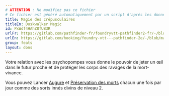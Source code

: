 ```yaml
---
# ATTENTION : Ne modifiez pas ce fichier
# Ce fichier est généré automatiquement par un script d'après les données du module Foundry VTT officiel et de sa traduction
title: Magie des crépusculaires
titleEn: Duskwalker Magic
id: PxWdf4HAhZ8fUB3R
urlFr: https://gitlab.com/pathfinder-fr/foundryvtt-pathfinder2-fr/-/blob/master/data/feats/PxWdf4HAhZ8fUB3R.htm
urlEn: https://gitlab.com/hooking/foundry-vtt---pathfinder-2e/-/blob/master/packs/data/feats.db/duskwalker-magic.json
group: feats
layout: dons
---
```

Votre relation avec les psychopompes vous donne le pouvoir de jeter un œil dans le futur proche et de protéger les corps des ravages de la mort-vivance.

Vous pouvez Lancer [Augure](../spells/augure.md) et [Préservation des morts](../spells/préservation-des-morts.md) chacun une fois par jour comme des sorts innés divins de niveau 2.


